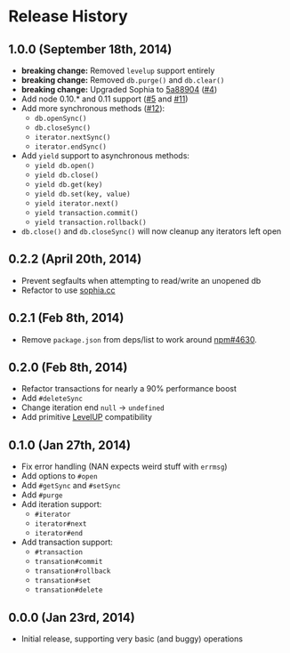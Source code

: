 
# Release History

## 1.0.0 (September 18th, 2014)

  * **breaking change:** Removed `levelup` support entirely
  * **breaking change:** Removed `db.purge()` and `db.clear()`
  * **breaking change:** Upgraded Sophia to [5a88904](https://github.com/pmwkaa/sophia/commit/5a88904e282d7f89422a005204ea7cc5f1785486) ([#4](https://github.com/stephenmathieson/node-sophist/issues/4))
  * Add node 0.10.* and 0.11 support ([#5](https://github.com/stephenmathieson/node-sophist/issues/5) and [#11](https://github.com/stephenmathieson/node-sophist/issues/11))
  * Add more synchronous methods ([#12](https://github.com/stephenmathieson/node-sophist/issues/12)):
    - `db.openSync()`
    - `db.closeSync()`
    - `iterator.nextSync()`
    - `iterator.endSync()`
  * Add `yield` support to asynchronous methods:
    - `yield db.open()`
    - `yield db.close()`
    - `yield db.get(key)`
    - `yield db.set(key, value)`
    - `yield iterator.next()`
    - `yield transaction.commit()`
    - `yield transaction.rollback()`
  * `db.close()` and `db.closeSync()` will now cleanup any iterators left open

## 0.2.2 (April 20th, 2014)

 * Prevent segfaults when attempting to read/write an unopened db
 * Refactor to use [sophia.cc](https://github.com/stephenmathieson/sophia.cc)

## 0.2.1 (Feb 8th, 2014)

  * Remove `package.json` from deps/list to work around [npm#4630](https://github.com/npm/npm/issues/4630).

## 0.2.0 (Feb 8th, 2014)

  * Refactor transactions for nearly a 90% performance boost
  * Add `#deleteSync`
  * Change iteration end `null` -> `undefined`
  * Add primitive [LevelUP](https://github.com/rvagg/node-levelup) compatibility

## 0.1.0 (Jan 27th, 2014)

  * Fix error handling (NAN expects weird stuff with `errmsg`)
  * Add options to `#open`
  * Add `#getSync` and `#setSync`
  * Add `#purge`
  * Add iteration support:
      - `#iterator`
      - `iterator#next`
      - `iterator#end`
  * Add transaction support:
      - `#transaction`
      - `transation#commit`
      - `transation#rollback`
      - `transation#set`
      - `transation#delete`

## 0.0.0 (Jan 23rd, 2014)

  * Initial release, supporting very basic (and buggy) operations
